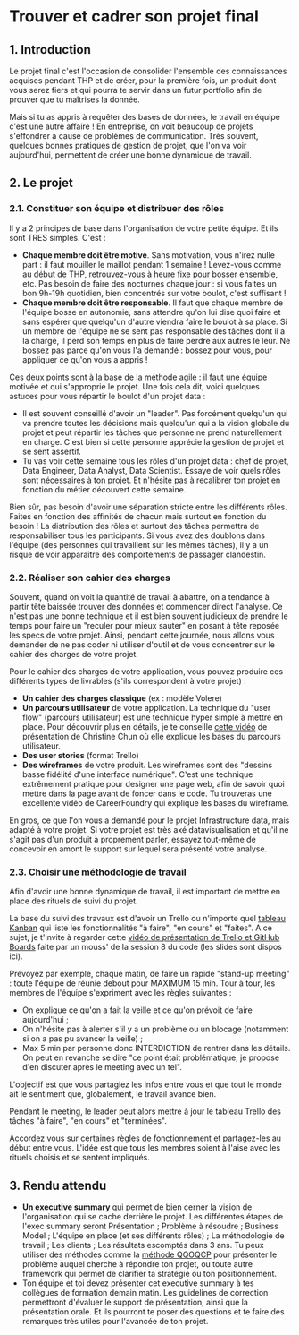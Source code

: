 # Trouver et cadrer son projet final

## 1. Introduction
Le projet final c'est l'occasion de consolider l'ensemble des connaissances acquises pendant THP et de créer, pour la première fois, un produit dont vous serez fiers et qui pourra te servir dans un futur portfolio afin de prouver que tu maîtrises la donnée.

Mais si tu as appris à requêter des bases de données, le travail en équipe c'est une autre affaire ! En entreprise, on voit beaucoup de projets s'effondrer à cause de problèmes de communication. Très souvent, quelques bonnes pratiques de gestion de projet, que l'on va voir aujourd'hui, permettent de créer une bonne dynamique de travail.

## 2. Le projet

### 2.1. Constituer son équipe et distribuer des rôles

Il y a 2 principes de base dans l'organisation de votre petite équipe. Et ils sont TRES simples. C'est :

- **Chaque membre doit être motivé**. Sans motivation, vous n'irez nulle part : il faut mouiller le maillot pendant 1 semaine ! Levez-vous comme au début de THP, retrouvez-vous à heure fixe pour bosser ensemble, etc. Pas besoin de faire des nocturnes chaque jour : si vous faites un bon 9h-19h quotidien, bien concentrés sur votre boulot, c'est suffisant !
- **Chaque membre doit être responsable**. Il faut que chaque membre de l'équipe bosse en autonomie, sans attendre qu'on lui dise quoi faire et sans espérer que quelqu'un d'autre viendra faire le boulot à sa place. Si un membre de l'équipe ne se sent pas responsable des tâches dont il a la charge, il perd son temps en plus de faire perdre aux autres le leur. Ne bossez pas parce qu'on vous l'a demandé : bossez pour vous, pour appliquer ce qu'on vous a appris !

Ces deux points sont à la base de la méthode agile : il faut une équipe motivée et qui s'approprie le projet. Une fois cela dit, voici quelques astuces pour vous répartir le boulot d'un projet data :

- Il est souvent conseillé d'avoir un "leader". Pas forcément quelqu'un qui va prendre toutes les décisions mais quelqu'un qui a la vision globale du projet et peut répartir les tâches que personne ne prend naturellement en charge. C'est bien si cette personne apprécie la gestion de projet et se sent assertif.
- Tu vas voir cette semaine tous les rôles d'un projet data : chef de projet, Data Engineer, Data Analyst, Data Scientist. Essaye de voir quels rôles sont nécessaires à ton projet. Et n'hésite pas à recalibrer ton projet en fonction du métier découvert cette semaine.

Bien sûr, pas besoin d'avoir une séparation stricte entre les différents rôles. Faites en fonction des affinités de chacun mais surtout en fonction du besoin ! La distribution des rôles et surtout des tâches permettra de responsabiliser tous les participants. Si vous avez des doublons dans l'équipe (des personnes qui travaillent sur les mêmes tâches), il y a un risque de voir apparaître des comportements de passager clandestin.

### 2.2. Réaliser son cahier des charges

Souvent, quand on voit la quantité de travail à abattre, on a tendance à partir tête baissée trouver des données et commencer direct l'analyse. Ce n'est pas une bonne technique et il est bien souvent judicieux de prendre le temps pour faire un "reculer pour mieux sauter" en posant à tête reposée les specs de votre projet. Ainsi, pendant cette journée, nous allons vous demander de ne pas coder ni utiliser d'outil et de vous concentrer sur le cahier des charges de votre projet.

Pour le cahier des charges de votre application, vous pouvez produire ces différents types de livrables (s'ils correspondent à votre projet) :
- **Un cahier des charges classique** (ex : modèle Volere)
- **Un parcours utilisateur** de votre application. La technique du "user flow" (parcours utilisateur) est une technique hyper simple à mettre en place. Pour découvrir plus en détails, je te conseille [cette vidéo](https://www.youtube.com/watch?v=TIV1y11xz7k) de présentation de Christine Chun où elle explique les bases du parcours utilisateur.
- **Des user stories** (format Trello)
- **Des wireframes** de votre produit. Les wireframes sont des "dessins basse fidélité d'une interface numérique". C'est une technique extrêmement pratique pour designer une page web, afin de savoir quoi mettre dans la page avant de foncer dans le code. Tu trouveras une excellente vidéo de CareerFoundry qui explique les bases du wireframe. 

En gros, ce que l'on vous a demandé pour le projet Infrastructure data, mais adapté à votre projet. Si votre projet est très axé datavisualisation et qu'il ne s'agit pas d'un produit à proprement parler, essayez tout-même de concevoir en amont le support sur lequel sera présenté votre analyse.


### 2.3. Choisir une méthodologie de travail

Afin d'avoir une bonne dynamique de travail, il est important de mettre en place des rituels de suivi du projet. 

La base du suivi des travaux est d'avoir un Trello ou n'importe quel [tableau Kanban](https://fr.wikipedia.org/wiki/Tableau_kanban) qui liste les fonctionnalités "à faire", "en cours" et "faites". A ce sujet, je t'invite à regarder cette [vidéo de présentation de Trello et GitHub Boards](https://www.youtube.com/watch?v=wJ5sRD0iiMk) faite par un mouss' de la session 8 du code (les slides sont dispos ici).

Prévoyez par exemple, chaque matin, de faire un rapide "stand-up meeting" : toute l'équipe de réunie debout pour MAXIMUM 15 min. Tour à tour, les membres de l'équipe s'expriment avec les règles suivantes :
- On explique ce qu'on a fait la veille et ce qu'on prévoit de faire aujourd'hui ;
- On n'hésite pas à alerter s'il y a un problème ou un blocage (notamment si on a pas pu avancer la veille) ;
- Max 5 min par personne donc INTERDICTION de rentrer dans les détails. On peut en revanche se dire "ce point était problématique, je propose d'en discuter après le meeting avec un tel".

L'objectif est que vous partagiez les infos entre vous et que tout le monde ait le sentiment que, globalement, le travail avance bien.

Pendant le meeting, le leader peut alors mettre à jour le tableau Trello des tâches "à faire", "en cours" et "terminées".

Accordez vous sur certaines règles de fonctionnement et partagez-les au début entre vous. L'idée est que tous les membres soient à l'aise avec les rituels choisis et se sentent impliqués.


## 3. Rendu attendu
- **Un executive summary** qui permet de bien cerner la vision de l'organisation qui se cache derrière le projet. Les différentes étapes de l'exec summary seront Présentation ; Problème à résoudre ; Business Model ; L'équipe en place (et ses différents rôles) ; La méthodologie de travail ; Les clients ; Les résultats escomptés dans 3 ans. Tu peux utiliser des méthodes comme la [méthode QQOQCP](https://qualiblog.fr/outils-et-methodes/methode-qqoqccp-outil-analyse-simple-et-performant/) pour présenter le problème auquel cherche à répondre ton projet, ou toute autre framework qui permet de clarifier ta stratégie ou ton positionnement.
- Ton équipe et toi devez présenter cet executive summary à tes collègues de formation demain matin. Les guidelines de correction permettront d'évaluer le support de présentation, ainsi que la présentation orale. Et ils pourront te poser des questions et te faire des remarques très utiles pour l'avancée de ton projet.
